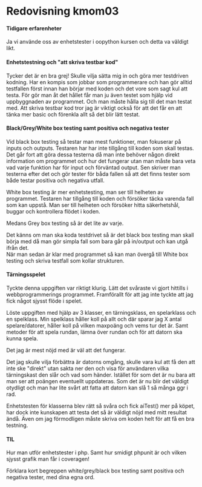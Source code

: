 ---
---
Redovisning kmom03
=========================

#### Tidigare erfarenheter
Ja vi använde oss av enhetstester i oopython kursen och detta va väldigt likt.

#### Enhetstestning och "att skriva testbar kod"
Tycker det är en bra grej! Skulle vilja sätta mig in och göra mer testdriven kodning.
Har en kompis som jobbar som programmerare och han gör alltid testfallen
först innan han börjar med koden
och det vore som sagt kul att testa.
För gör man åt det hållet får man ju även testet som hjälp vid uppbyggnaden av programmet.
Och man måste hålla sig till det man testat med.
Att skriva testbar kod tror jag är viktigt också för att det får en att tänka mer basic
och förenkla allt så det blir lätt testat.

#### Black/Grey/White box testing samt positiva och negativa tester
Vid black box testing så testar man mest funktioner, man fokuserar på inputs och outputs.
Testaren har har inte tillgång till koden som skall testas.
Det går fort att göra dessa testerna då man inte behöver någon direkt information
om programmet och hur det fungerar utan man måste bara veta vad varje funktion har för
input och förväntad output. Sen skriver man testerna efter det och gör tester för båda
fallen så att det finns tester som både testar positiva och negativa utfall.

White box testing är mer enhetstesting, man ser till helheten av programmet.
Testaren har tillgång till koden och försöker täcka varenda fall som kan uppstå.
Man ser till helheten och försöker hitta säkerhetshål, buggar och kontrollera flödet i koden.

Medans Grey box testing så är det lite av varje.

Det känns om man ska koda testdrivet så är det black box testing man skall börja med då man
gör simpla fall som bara går på in/output och kan utgå ifrån det. \
När man sedan är klar med programmet så kan man övergå till White box testing och skriva
testfall som kollar strukturen.

#### Tärningsspelet
Tyckte denna uppgiften var riktigt klurig.
Lätt det svåraste vi gjort hittills i webbprogrammerings programmet.
Framförallt för att jag inte tyckte att jag fick något sjysst flöde i spelet.

Löste uppgiften med hjälp av 3 klasser, en tärningsklass, en spelarklass och en spelklass.
Min spelklass håller koll på allt och där sparar jag X antal spelare/datorer,
håller koll på vilken maxpoäng och vems tur det är.
Samt metoder för att spela rundan, lämna över rundan och för att datorn ska kunna spela.

Det jag är mest nöjd med är väl att det fungerar.

Det jag skulle vilja förbättra är datorns omgång, skulle vara kul att få den att inte ske "direkt"
utan sakta ner den och visa för användaren vilka tärningskast den slår och vad som händer.
Istället för som det är nu bara att man ser att poängen eventuellt uppdateras.
Som det är nu blir det väldigt otydligt och man har lite svårt att fatta att datorn kan slå 1
så många ggr i rad.

Enhetstesten för klasserna blev rätt så svåra och fick aiTest() mer på köpet,
har dock inte kunskapen att testa det så är väldigt nöjd med mitt resultat ändå.
Även om jag förmodligen måste skriva om koden helt för att få en bra testning.

#### TIL
Hur man utför enhetstester i php.
Samt hur smidigt phpunit är och vilken sjysst grafik man får i coveragen!

Förklara kort begreppen white/grey/black box testing samt positiva och negativa tester, med dina egna ord.
